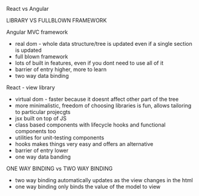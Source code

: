 React vs Angular

LIBRARY VS FULLBLOWN FRAMEWORK

Angular MVC framework

- real dom - whole data structure/tree is updated even if a single section is updated
- full blown framework
- lots of built in features, even if you dont need to use all of it
- barrier of entry higher, more to learn
- two way data binding

React - view library

- virtual dom - faster because it doesnt affect other part of the tree
- more minimalistic, freedom of choosing libraries is fun, allows tailoring to particular projecgts
- jsx built on top of JS
- class based components with lifecycle hooks and functional components too
- utilities for unit-testing components
- hooks makes things very easy and offers an alternative
- barrier of entry lower
- one way data banding



ONE WAY BINDING vs TWO WAY BINDING
- two way binding automatically updates as the view changes in the html
- one way binding only binds the value of the model to view